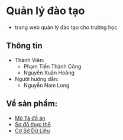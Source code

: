 # Quản lý đào tạo
- trang web quản lý đào tạo cho trường học

## Thông tin
- Thành Viên: 
  - Phạm Tiến Thành Công
  - Nguyễn Xuân Hoàng
- Người hướng dẫn:
  - Nguyễn Nam Long 

## Về sản phẩm:
- [Mô Tả đồ án]
- [Sơ đồ thực thể]
- [Cơ Sở Dữ Liệu]

[Mô Tả đồ án]: https://github.com/PhamTienThanhCong/Quan-ly-dao-tao/blob/master/TaiLieu/PhanTich.md
[Sơ đồ thực thể]: https://drive.google.com/file/d/1U8VP_A4zuq00-m0ftY5kr5aKJtd0foMr/view?usp=sharing
[Cơ Sở Dữ Liệu]: gg
